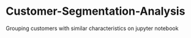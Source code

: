 # Customer-Segmentation-Analysis
Grouping customers with similar characteristics on jupyter notebook
